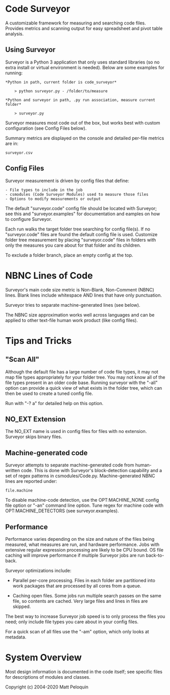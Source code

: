 
# Code Surveyor
A customizable framework for measuring and searching code files.
Provides metrics and scanning output for easy spreadsheet and pivot table analysis.

## Using Surveyor
Surveyor is a Python 3 application that only uses standard libraries (so no extra install or virtual environment is needed). Below are some examples for running: 

    *Python in path, current folder is code_surveyor*

        > python surveyor.py - /folder/to/measure
    
    *Python and surveyor in path, .py run association, measure current folder*

        > surveyor.py

Surveyor measures most code out of the box, but works best with custom configuration (see Config Files below).

Summary metrics are displayed on the console and detailed per-file metrics are in:

    surveyor.csv

## Config Files
Surveyor measurement is driven by config files that define:

    - File types to include in the job
    - csmodules (Code Surveyor Modules) used to measure those files
    - Options to modify measurements or output

The default "surveyor.code" config file should be located with Surveyor; see this and "surveyor.examples" for documentation and eamples on how to configure Surveyor.

Each run walks the target folder tree searching for config file(s). If no "surveyor.code" files are found the default config file is used. Customize folder tree measurement by placing "surveyor.code" files in folders with only the measures you care about for that folder and its children. 

To exclude a folder branch, place an empty config at the top.

# NBNC Lines of Code
Surveyor's main code size metric is Non-Blank, Non-Comment (NBNC) lines. Blank lines include whitespace AND lines that have only punctuation. 

Surveyor tries to separate machine-generated lines (see below).

The NBNC size approximation works well across languages and can be applied to other text-file human work product (like config files).

# Tips and Tricks

## "Scan All"
Although the default file has a large number of code file types, it may not map file types appropriately for your folder tree. You may not know all of the file types present in an older code base. 
Running surveyor with the "-all" option can provide a quick view of what exists in the folder tree, which can then be used to create a tuned config file.

Run with "-? a" for detailed help on this option.

## NO_EXT Extension
The NO_EXT name is used in config files for files with no extension. Surveyor skips binary files.

## Machine-generated code
Surveyor attempts to separate machine-generated code from human-written code.
This is done with Surveyor's block-detection capability and a set of regex patterns in csmodules/Code.py.
Machine-generated NBNC lines are reported under:

    file.machine

To disable machine-code detection, use the OPT:MACHINE_NONE
config file option or "-an" command line option. 
Tune regex for machine code with OPT:MACHINE_DETECTORS (see surveyor.examples).

## Performance
Performance varies depending on the size and nature of the files being measured, what measures are run, and hardware performance. Jobs with extensive regular expression processing are likely to be CPU bound.
OS file caching will improve performance if multiple Surveyor jobs are run back-to-back. 

Surveyor optimizations include:

 - Parallel per-core processing. Files in each folder are partitioned into 
    work packages that are processed by all cores from a queue. 

 - Caching open files. Some jobs run multiple search passes on the same file,
    so contents are cached. Very large files and lines in files are skipped.

The best way to increase Surveyor job speed is to only process the files you need; only include file types you care about in your config files.

For a quick scan of all files use the "-am" option, which only looks at metadata.

# System Overview
Most design information is documented in the code itself; see specific files for descriptions of modules and classes.

Copyright (c) 2004-2020 Matt Peloquin
